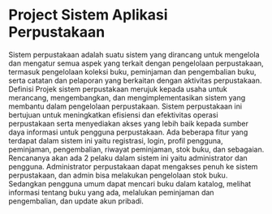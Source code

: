 # Project Sistem Aplikasi Perpustakaan

Sistem perpustakaan adalah suatu sistem yang dirancang untuk mengelola dan mengatur semua aspek yang terkait dengan pengelolaan perpustakaan, termasuk pengelolaan koleksi buku, peminjaman dan pengembalian buku, serta catatan dan pelaporan yang berkaitan dengan aktivitas perpustakaan.
Definisi Projek sistem perpustakaan merujuk kepada usaha untuk merancang, mengembangkan, dan mengimplementasikan sistem yang membantu dalam pengelolaan perpustakaan. Sistem perpustakaan ini bertujuan untuk meningkatkan efisiensi dan efektivitas operasi perpustakaan serta menyediakan akses yang lebih baik kepada sumber daya informasi untuk pengguna perpustakaan.
Ada beberapa fitur yang terdapat dalam sistem ini yaitu registrasi, login, profil pengguna, peminjaman, pengembalian, riwayat peminjaman, stok buku, dan sebagaian. 
Rencananya akan ada 2 pelaku dalam sistem ini yaitu administrator dan pengguna. Administrator perpustakaan dapat mengakses penuh ke sistem perpustakaan, dan admin bisa melakukan pengelolaan stok buku. Sedangkan pengguna umum dapat mencari buku dalam katalog, melihat informasi tentang buku yang ada, melalukan peminjaman dan pengembalian, dan update akun pribadi. 